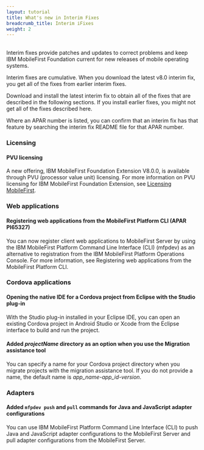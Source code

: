 ```yaml
---
layout: tutorial
title: What's new in Interim Fixes
breadcrumb_title: Interim iFixes
weight: 2
---
```

<br/>
Interim fixes provide patches and updates to correct problems and keep IBM MobileFirst Foundation current for new releases of mobile operating systems.

Interim fixes are cumulative. When you download the latest v8.0 interim fix, you get all of the fixes from earlier interim fixes.

Download and install the latest interim fix to obtain all of the fixes that are described in the following sections. If you install earlier fixes, you might not get all of the fixes described here.

Where an APAR number is listed, you can confirm that an interim fix has that feature by searching the interim fix README file for that APAR number.

### Licensing
#### PVU licensing
A new offering, IBM MobileFirst Foundation Extension V8.0.0, is available through PVU (processor value unit) licensing. For more information on PVU licensing for IBM MobileFirst Foundation Extension, see [Licensing MobileFirst](../../licensing).

### Web applications
#### Registering web applications from the MobileFirst Platform CLI (APAR PI65327)
You can now register client web applications to MobileFirst Server by using the IBM MobileFirst Platform Command Line Interface (CLI) (mfpdev) as an alternative to registration from the IBM MobileFirst Platform Operations Console. For more information, see Registering web applications from the MobileFirst Platform CLI.

### Cordova applications
#### Opening the native IDE for a Cordova project from Eclipse with the Studio plug-in
With the Studio plug-in installed in your Eclipse IDE, you can open an existing Cordova project in Android Studio or Xcode from the Eclipse interface to build and run the project.

#### Added *projectName* directory as an option when you use the Migration assistance tool
You can specify a name for your Cordova project directory when you migrate projects with the migration assistance tool. If you do not provide a name, the default name is *app_name-app_id-version*.

### Adapters
#### Added `mfpdev push` and `pull` commands for Java and JavaScript adapter configurations
You can use IBM MobileFirst Platform Command Line Interface (CLI) to push Java and JavaScript adapter configurations to the MobileFirst Server and pull adapter configurations from the MobileFirst Server.